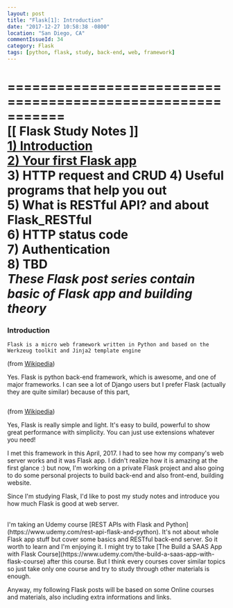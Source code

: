 ```yaml
---
layout: post
title: "Flask[1]: Introduction"
date: "2017-12-27 10:58:38 -0800"
location: "San Diego, CA"
commentIssueId: 34
category: Flask
tags: [python, flask, study, back-end, web, framework]
---
```


===========================================================<br/>
**[[ Flask Study Notes ]]**<br/>
**[1) Introduction](https://raacker.github.io/flask/2017/12/27/flask1-introduction/)<br/>**
[2) Your first Flask app](https://raacker.github.io/flask/2018/01/06/flask2-your-first-flask-app/)<br/>
3) HTTP request and CRUD
4) Useful programs that help you out<br/>
5) What is RESTful API? and about Flask_RESTful<br/>
6) HTTP status code<br/>
7) Authentication<br/>
8) TBD<br/>
*These Flask post series contain basic of Flask app and building theory*<br/>
===========================================================

<h3>Introduction</h3>

```
Flask is a micro web framework written in Python and based on the Werkzeug toolkit and Jinja2 template engine
```
(from [Wikipedia](https://en.wikipedia.org/wiki/Flask_(web_framework)))

Yes. Flask is python back-end framework, which is awesome, and one of major frameworks. I can see a lot of Django users but I prefer Flask (actually they are quite similar) because of this part,

```Flask is called a micro framework because it does not require particular tools or libraries. It has no database abstraction layer, form validation, or any other components where pre-existing third-party libraries provide common functions. However, Flask supports extensions that can add application features as if they were implemented in Flask itself.
```
(from [Wikipedia](https://en.wikipedia.org/wiki/Flask_(web_framework)))

Yes, Flask is really simple and light. It's easy to build, powerful to show great performance with simplicity. You can just use extensions whatever you need!

I met this framework in this April, 2017. I had to see how my company's web server works and it was Flask app. I didn't realize how it is amazing at the first glance :) but now, I'm working on a private Flask project and also going to do some personal projects to build back-end and also front-end, building website.

Since I'm studying Flask, I'd like to post my study notes and introduce you how much Flask is good at web server.

<br/>
I'm taking an Udemy course [REST APIs with Flask and Python](https://www.udemy.com/rest-api-flask-and-python). It's not about whole Flask app stuff but cover some basics and RESTful back-end server. So it worth to learn and I'm enjoying it. I might try to take [The Build a SAAS App with Flask Course](https://www.udemy.com/the-build-a-saas-app-with-flask-course) after this course. But I think every courses cover similar topics so just take only one course and try to study through other materials is enough.

Anyway, my following Flask posts will be based on some Online courses and materials, also including extra informations and links.
